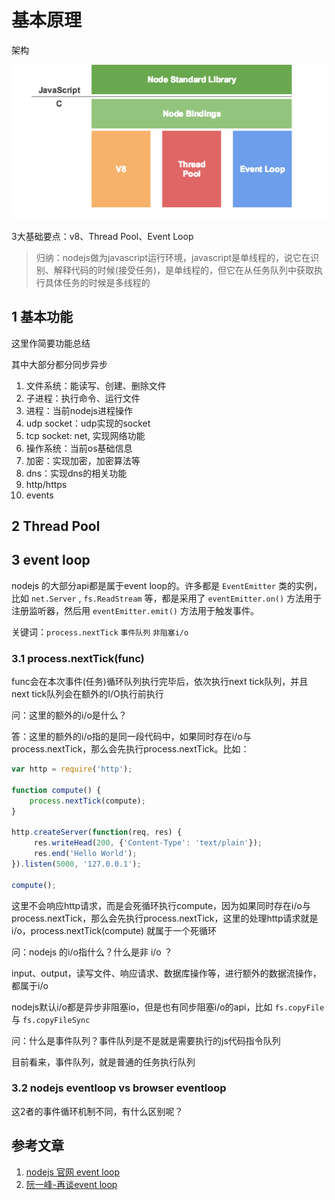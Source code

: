 # 基本原理

架构

![nodejsstructure](./nodeStructure.png)

3大基础要点：v8、Thread Pool、Event Loop

> 归纳：nodejs做为javascript运行环境，javascript是单线程的，说它在识别、解释代码的时候(接受任务)，是单线程的，但它在从任务队列中获取执行具体任务的时候是多线程的

## 1 基本功能

这里作简要功能总结

其中大部分都分同步异步

1. 文件系统：能读写、创建、删除文件
2. 子进程：执行命令、运行文件
3. 进程：当前nodejs进程操作
4. udp socket：udp实现的socket
5. tcp socket: net, 实现网络功能
6. 操作系统：当前os基础信息
7. 加密：实现加密，加密算法等
8. dns：实现dns的相关功能
9. http/https
10. events

## 2 Thread Pool

## 3 event loop

nodejs 的大部分api都是属于event loop的。许多都是 `EventEmitter` 类的实例，比如 `net.Server` , `fs.ReadStream` 等，都是采用了 `eventEmitter.on()` 方法用于注册监听器，然后用 `eventEmitter.emit()` 方法用于触发事件。

关键词：`process.nextTick`  `事件队列` `非阻塞i/o`

### 3.1 process.nextTick(func)

func会在本次事件(任务)循环队列执行完毕后，依次执行next tick队列，并且 next tick队列会在额外的I/O执行前执行

问：这里的额外的i/o是什么？

答：这里的额外的i/o指的是同一段代码中，如果同时存在i/o与process.nextTick，那么会先执行process.nextTick。比如：

```javascript
var http = require('http');

function compute() {
    process.nextTick(compute);
}

http.createServer(function(req, res) {
     res.writeHead(200, {'Content-Type': 'text/plain'});
     res.end('Hello World');
}).listen(5000, '127.0.0.1');

compute();
```

这里不会响应http请求，而是会死循环执行compute，因为如果同时存在i/o与process.nextTick，那么会先执行process.nextTick，这里的处理http请求就是i/o，process.nextTick(compute) 就属于一个死循环

问：nodejs 的i/o指什么？什么是非 i/o ？

input、output，读写文件、响应请求、数据库操作等，进行额外的数据流操作，都属于i/o

nodejs默认i/o都是异步非阻塞io，但是也有同步阻塞i/o的api，比如 `fs.copyFile` 与 `fs.copyFileSync`

问：什么是事件队列？事件队列是不是就是需要执行的js代码指令队列

目前看来，事件队列，就是普通的任务执行队列

### 3.2 nodejs eventloop vs browser eventloop

这2者的事件循环机制不同，有什么区别呢？

## 参考文章

1. [nodejs 官网 event loop](https://nodejs.org/en/docs/guides/event-loop-timers-and-nexttick/)
2. [阮一峰-再谈event loop](http://www.ruanyifeng.com/blog/2014/10/event-loop.html)
